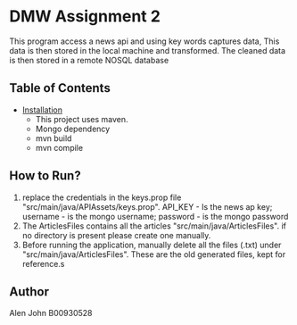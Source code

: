 # DMW Assignment 2
This program access a news api and using key words captures data, This data is then stored in the local machine and transformed. The cleaned data is then stored in a remote NOSQL database
## Table of Contents

- [Installation](#installation)
  - This project uses maven.
  - Mongo dependency
  - mvn build
  - mvn compile

## How to Run?
1. replace the credentials in the keys.prop file 
"src/main/java/APIAssets/keys.prop". API_KEY - Is the news ap key; username - is the mongo username; password - is the mongo password 
2. The ArticlesFiles contains all the articles "src/main/java/ArticlesFiles". if no directory is present please create one manually. 
3. Before running the application, manually delete all the files (.txt) under "src/main/java/ArticlesFiles". These are the old generated files, kept for reference.s
## Author

Alen John B00930528


